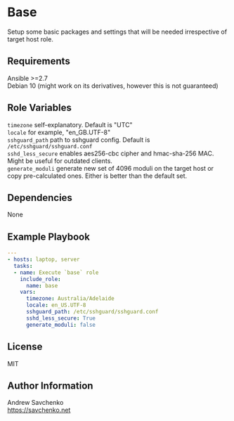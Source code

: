Base
=========
Setup some basic packages and settings that will be needed irrespective of target host role.

Requirements
------------
Ansible >=2.7  
Debian 10 (might work on its derivatives, however this is not guaranteed)

Role Variables
--------------
`timezone` self-explanatory. Default is "UTC"  
`locale` for example, "en_GB.UTF-8"  
`sshguard_path` path to sshguard config. Default is `/etc/sshguard/sshguard.conf`  
`sshd_less_secure` enables aes256-cbc cipher and hmac-sha-256 MAC. Might be useful for outdated clients.  
`generate_moduli` generate new set of 4096 moduli on the target host or copy pre-calculated ones. Either is better than the default set.

Dependencies
------------
None

Example Playbook
----------------
```yaml
---
- hosts: laptop, server
  tasks:
  - name: Execute `base` role
    include_role:
      name: base
    vars:
      timezone: Australia/Adelaide
      locale: en_US.UTF-8
      sshguard_path: /etc/sshguard/sshguard.conf
      sshd_less_secure: True
      generate_moduli: false
```

License
-------
MIT

Author Information
------------------
Andrew Savchenko  
https://savchenko.net
